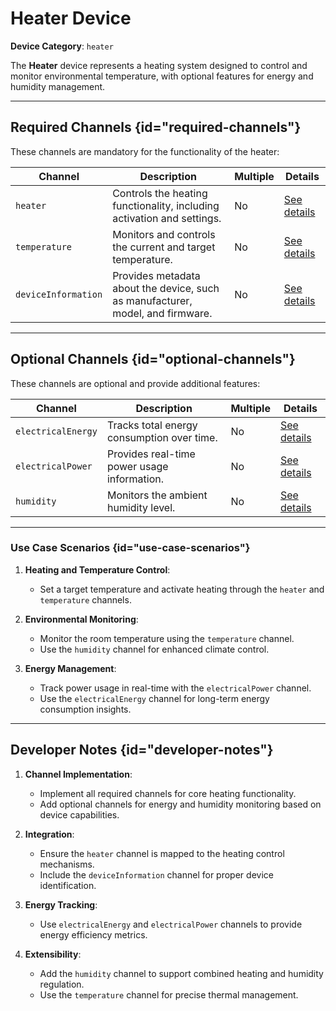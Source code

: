# Heater Device

**Device Category**: `heater`

The **Heater** device represents a heating system designed to control and monitor environmental temperature,
with optional features for energy and humidity management.

---

## Required Channels {id="required-channels"}

These channels are mandatory for the functionality of the heater:

| **Channel**         | **Description**                                                                | **Multiple** | **Details**                                |
|---------------------|--------------------------------------------------------------------------------|--------------|--------------------------------------------|
| `heater`            | Controls the heating functionality, including activation and settings.         | No           | [See details](HeaterChannel.md)            |
| `temperature`       | Monitors and controls the current and target temperature.                      | No           | [See details](TemperatureChannel.md)       |
| `deviceInformation` | Provides metadata about the device, such as manufacturer, model, and firmware. | No           | [See details](DeviceInformationChannel.md) |

---

## Optional Channels {id="optional-channels"}

These channels are optional and provide additional features:

| **Channel**        | **Description**                             | **Multiple** | **Details**                               |
|--------------------|---------------------------------------------|--------------|-------------------------------------------|
| `electricalEnergy` | Tracks total energy consumption over time.  | No           | [See details](ElectricalEnergyChannel.md) |
| `electricalPower`  | Provides real-time power usage information. | No           | [See details](ElectricalPowerChannel.md)  |
| `humidity`         | Monitors the ambient humidity level.        | No           | [See details](HumidityChannel.md)         |

---

### Use Case Scenarios {id="use-case-scenarios"}

1. **Heating and Temperature Control**:
    - Set a target temperature and activate heating through the `heater` and `temperature` channels.

2. **Environmental Monitoring**:
    - Monitor the room temperature using the `temperature` channel.
    - Use the `humidity` channel for enhanced climate control.

3. **Energy Management**:
    - Track power usage in real-time with the `electricalPower` channel.
    - Use the `electricalEnergy` channel for long-term energy consumption insights.

---

## Developer Notes {id="developer-notes"}

1. **Channel Implementation**:
    - Implement all required channels for core heating functionality.
    - Add optional channels for energy and humidity monitoring based on device capabilities.

2. **Integration**:
    - Ensure the `heater` channel is mapped to the heating control mechanisms.
    - Include the `deviceInformation` channel for proper device identification.

3. **Energy Tracking**:
    - Use `electricalEnergy` and `electricalPower` channels to provide energy efficiency metrics.

4. **Extensibility**:
    - Add the `humidity` channel to support combined heating and humidity regulation.
    - Use the `temperature` channel for precise thermal management.
